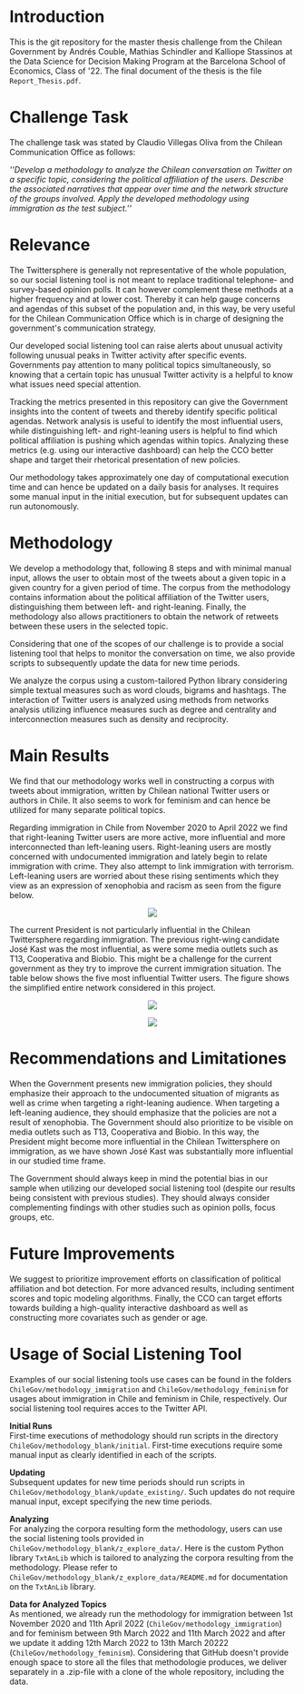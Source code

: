 <!---
<object data="https://drive.google.com/file/d/1k636xjMSPMQPJDPBj6cegNEgmXFL7tSu/preview" type="application/pdf" width="700px" height="700px">
    <embed src="https://drive.google.com/file/d/1k636xjMSPMQPJDPBj6cegNEgmXFL7tSu/preview">
        <p>This browser does not support PDFs. Please download the PDF to view it: <a href="https://drive.google.com/file/d/1k636xjMSPMQPJDPBj6cegNEgmXFL7tSu/preview">Download PDF</a>.</p>
    </embed>
</object>
--->

# Introduction
This is the git repository for the master thesis challenge from the Chilean Government by Andrés Couble, Mathias Schindler and  Kalliope Stassinos at the Data Science for Decision Making Program at the Barcelona School of Economics, Class of '22. The final document of the thesis is the file `Report_Thesis.pdf`.

# Challenge Task
The challenge task was stated by Claudio Villegas Oliva from the Chilean Communication Office as follows: 

*''Develop a methodology to analyze the Chilean conversation on Twitter on a specific topic, considering the political affiliation of the users. Describe the associated narratives that appear over time and the network structure of the groups involved. Apply the developed methodology using immigration as the test subject.''*


# Relevance
The Twittersphere is generally not representative of the whole population, so our social listening tool is not meant to replace traditional telephone- and survey-based opinion polls. It can however complement these methods at a higher frequency and at lower cost. Thereby it can help gauge concerns and agendas of this subset of the population and, in this way, be very useful for the Chilean Communication Office which is in charge of designing the government's communication strategy. 
        
Our developed social listening tool can raise alerts about unusual activity following unusual peaks in Twitter activity after specific events. Governments pay attention to many political topics simultaneously, so knowing that a certain topic has unusual Twitter activity is a helpful to know what issues need special attention. 
        
Tracking the metrics presented in this repository can give the Government insights into the content of tweets and thereby identify specific political agendas. Network analysis is useful to identify the most influential users, while distinguishing left- and right-leaning users is helpful to find which political affiliation is pushing which agendas within topics. Analyzing these metrics (e.g. using our interactive dashboard) can help the CCO better shape and target their rhetorical presentation of new policies. 
        
Our methodology takes approximately one day of computational execution time and can hence be updated on a daily basis for analyses. It requires some manual input in the initial execution, but for subsequent updates can run autonomously.


# Methodology
 We develop a methodology that, following 8 steps and with minimal manual input, allows the user to obtain most of the tweets about a given topic in a given country for a given period of time. The corpus from the methodology contains information about the political affiliation of the Twitter users, distinguishing them between left- and right-leaning. Finally, the methodology also allows practitioners to obtain the network of retweets between these users in the selected topic.
            
Considering that one of the scopes of our challenge is to provide a social listening tool that helps to monitor the conversation on time, we also provide scripts to subsequently update the data for new time periods. 
            
We analyze the corpus using a custom-tailored Python library considering simple textual measures such as word clouds, bigrams and hashtags. The interaction of Twitter users is analyzed using methods from networks analysis utilizing influence measures such as degree and centrality and interconnection measures such as density and reciprocity.


# Main Results
We find that our methodology works well in constructing a corpus with tweets about immigration, written by Chilean national Twitter users or authors in Chile. It also seems to work for feminism and can hence be utilized for many separate political topics. 
        
Regarding immigration in Chile from November 2020 to April 2022 we find that right-leaning Twitter users are more active, more influential and more interconnected than left-leaning users. Right-leaning users are mostly concerned with undocumented immigration and lately begin to relate immigration with crime. They also attempt to link immigration with terrorism. Left-leaning users are worried about these rising sentiments which they view as an expression of xenophobia and racism as seen from the figure below.

<p align="center">
  <img src="https://github.com/BSE-DSDM-2022/ChileGov/blob/master/figures/for_readme/fig_Proportion_of_Tweets_Containing_Specific_Subtopic_Related_Terms_by_Political_Affiliation_during_the_Protest.png" />
</p>

The current President is not particularly influential in the Chilean Twittersphere regarding immigration. The previous right-wing candidate José Kast was the most influential, as were some media outlets such as T13, Cooperativa and Biobio. This might be a challenge for the current government as they try to improve the current immigration situation. The table below shows the five most influential Twitter users. The figure shows the simplified entire network considered in this project.

<p align="center">
  <img src="https://github.com/BSE-DSDM-2022/ChileGov/blob/master/figures/for_readme/tab_Five_Most_Influential_Users_by_Degree_Centrality.png" />
</p>
<p align="center">
  <img src="https://github.com/BSE-DSDM-2022/ChileGov/blob/master/figures/for_readme/fig_Simplified_Undirected_General_Graph_of_Network.jpeg" />
</p>


# Recommendations and Limitationes
When the Government presents new immigration policies, they should emphasize their approach to the undocumented situation of migrants as well as crime when targeting a right-leaning audience. When targeting a left-leaning audience, they should emphasize that the policies are not a result of xenophobia. The Government should also prioritize to be visible on media outlets such as T13, Cooperativa and Biobio. In this way, the President might become more influential in the Chilean Twittersphere on immigration, as we have shown José Kast was substantially more influential in our studied time frame.
        
The Government should always keep in mind the potential bias in our sample when utilizing our developed social listening tool (despite our results being consistent with previous studies). They should always consider complementing findings with other studies such as opinion polls, focus groups, etc.


# Future Improvements
We suggest to prioritize improvement efforts on classification of political affiliation and bot detection. For more advanced results, including sentiment scores and topic modeling algorithms. Finally, the CCO can target efforts towards building a high-quality interactive dashboard as well as constructing more covariates such as gender or age.

# Usage of Social Listening Tool
Examples of our social listening tools use cases can be found in the folders `ChileGov/methodology_immigration` and `ChileGov/methodology_feminism` for usages about immigration in Chile and feminism in Chile, respectively. Our social listening tool requires acces to the Twitter API.

**Initial Runs**<br>
First-time executions of methodology should run scripts in the directory `ChileGov/methodology_blank/initial`. First-time executions require some manual input as clearly identified in each of the scripts. 

**Updating**<br>
Subsequent updates for new time periods should run scripts in `ChileGov/methodology_blank/update_existing/`. Such updates do not require manual input, except specifying the new time periods.

**Analyzing**<br>
For analyzing the corpora resulting form the methodology, users can use the social listening tools provided in `ChileGov/methodology_blank/z_explore_data/`. Here is the custom Python library `TxtAnLib` which is tailored to analyzing the corpora resulting from the methodology. Please refer to `ChileGov/methodology_blank/z_explore_data/README.md` for documentation on the `TxtAnLib` library.

**Data for Analyzed Topics**<br>
As mentioned, we already run the methodology for immigration between 1st November 2020 and 11th April 2022 (`ChileGov/methodology_immigration`) and for feminism between 9th March 2022 and 11th March 2022 and after we update it adding 12th March 2022 to 13th March 20222 (`ChileGov/methodology_feminism`). 
Considering that GitHub doesn't provide enough space to store all the files that methodologie produces, we deliver separately in a .zip-file with a clone of the whole repository, including the data. 
